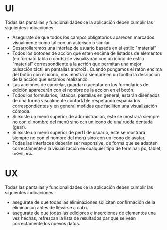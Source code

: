 UI
====================================
Todas las pantallas y funcionalidades de la aplicación deben cumplir las siguientes indicaciones:
- Asegurate de que todos los campos obligatorios aparecen marcados visualmente como tal con un asterisco o similar. 
- Desarrollaremos una interfaz de usuario basada en el estilo "material"
- Todos los botones de acción que esten encima de listados de elementos (en formato tabla o cards) se visualizarán con un icono de estilo "material" correspondiente a la acción que permitan una mejor pulsación táctil en pantallas android . Cuando pongamos el ratón encima del botón con el icono, nos mostrará siempre en un tooltip la desripción de la acción que estamos realizando.
- Las acciones de cancelar, guardar o aceptar en los formularios de edición aparecerán con el nombre de la acción en el botón.
- Todos los formularios, listados, pantallas en general, estarán diseñados de una forma visualmente confortable respetando espaciados correspondientes y en general medidas que faciliten una visualización cómoda.
- Si existe un menú superior de administración, este se mostrará siempre no con el nombre del menú sino con un icono de una rueda dentada (gear).
- Si existe un menú superior de perfil de usuario, este se mostrará siempre no con el nombre del menú sino con un icono de avatar.
- Todas las interfaces deberán ser responsive, de forma que se adapten correctamente a la visualización en cualquier tipo de terminal: pc, tablet, móvil, etc.

UX
====================================
Todas las pantallas y funcionalidades de la aplicación deben cumplir las siguientes indicaciones:
- asegurate de que todas las eliminaciones solicitan confirmación de la eliminación antes de llevarse a cabo. 
- asegurate de que todas las ediciones e inserciones de elementos una vez hechas, refrescan la lista de resultados par que se vean correctamente los nuevos datos. 

